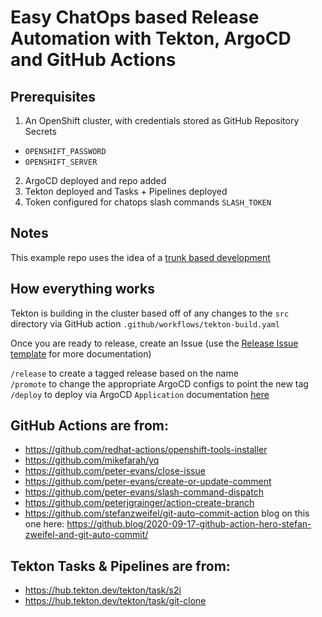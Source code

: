 # Easy ChatOps based Release Automation with Tekton, ArgoCD and GitHub Actions

## Prerequisites
1. An OpenShift cluster, with credentials stored as GitHub Repository Secrets
  - `OPENSHIFT_PASSWORD`
  - `OPENSHIFT_SERVER`
2. ArgoCD deployed and repo added
3. Tekton deployed and Tasks + Pipelines deployed
4. Token configured for chatops slash commands `SLASH_TOKEN` 

## Notes
This example repo uses the idea of a [trunk based development](https://trunkbaseddevelopment.com/)

## How everything works

Tekton is building in the cluster based off of any changes to the `src` directory via GitHub action `.github/workflows/tekton-build.yaml`

Once you are ready to release, create an Issue (use the [Release Issue template](https://github.com/pcarney8/easy-chatops-summit-2021/issues/new?assignees=&labels=&template=03_release.md&title=v1.0.0) for more documentation)

`/release` to create a tagged release based on the name</br>
`/promote` to change the appropriate ArgoCD configs to point the new tag</br>
`/deploy` to deploy via ArgoCD `Application` documentation [here](https://argoproj.github.io/argo-cd/getting_started/#6-create-an-application-from-a-git-repository)

## GitHub Actions are from:
- https://github.com/redhat-actions/openshift-tools-installer
- https://github.com/mikefarah/yq
- https://github.com/peter-evans/close-issue
- https://github.com/peter-evans/create-or-update-comment
- https://github.com/peter-evans/slash-command-dispatch
- https://github.com/peterjgrainger/action-create-branch
- https://github.com/stefanzweifel/git-auto-commit-action blog on this one here: https://github.blog/2020-09-17-github-action-hero-stefan-zweifel-and-git-auto-commit/

## Tekton Tasks & Pipelines are from:

- https://hub.tekton.dev/tekton/task/s2i
- https://hub.tekton.dev/tekton/task/git-clone


